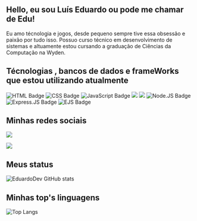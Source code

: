 ## Hello, eu sou Luís Eduardo ou pode me chamar de Edu!

Eu amo técnologia e jogos, desde pequeno sempre tive essa obsessão e paixão por tudo isso. Possuo curso técnico em desenvolvimento de sistemas e altuamente estou cursando a graduação de Ciências da Computação na Wyden.


## Técnologias , bancos de dados e frameWorks que estou utilizando atualmente
  

<div>
  
<img src="https://camo.githubusercontent.com/bfe6a48836e87b13a16f1f56f88fee428475c2ac29247992ec9b8bcc7154f881/68747470733a2f2f696d672e736869656c64732e696f2f62616467652f48544d4c352d4533344632363f7374796c653d666f722d7468652d6261646765266c6f676f3d68746d6c35266c6f676f436f6c6f723d7768697465" alt="HTML Badge" data-canonical-src="https://img.shields.io/badge/HTML5-E34F26?style=for-the-badge&amp;logo=html5&amp;logoColor=white" style="max-width: 100%;">

<img src="https://camo.githubusercontent.com/472c222e8f240a48ae51cd9b082a1b857be809dcd851a25150890c2da50c13a5/68747470733a2f2f696d672e736869656c64732e696f2f62616467652f435353332d3135373242363f7374796c653d666f722d7468652d6261646765266c6f676f3d63737333266c6f676f436f6c6f723d7768697465" alt="CSS Badge" data-canonical-src="https://img.shields.io/badge/CSS3-1572B6?style=for-the-badge&amp;logo=css3&amp;logoColor=white" style="max-width: 100%;">

<img src="https://camo.githubusercontent.com/77a94341662845d3740986b84d8219c0fd4a0a9e4af8e5411c24cec0faee2129/68747470733a2f2f696d672e736869656c64732e696f2f62616467652f4a6176615363726970742d3332333333303f7374796c653d666f722d7468652d6261646765266c6f676f3d6a617661736372697074266c6f676f436f6c6f723d463744463145" alt="JavaScript Badge" data-canonical-src="https://img.shields.io/badge/JavaScript-323330?style=for-the-badge&amp;logo=javascript&amp;logoColor=F7DF1E" style="max-width: 100%;">

<img src="https://img.shields.io/badge/MongoDB-4EA94B?style=for-the-badge&logo=mongodb&logoColor=white">

<img src="https://img.shields.io/badge/Bootstrap-563D7C?style=for-the-badge&logo=bootstrap&logoColor=white">

<img src="https://camo.githubusercontent.com/7a78be6671a8f55a1937bb2c1b4ffdbab5057fd953539705e530f95218d77e37/68747470733a2f2f696d672e736869656c64732e696f2f62616467652f4e6f64652e6a732d3333393933333f7374796c653d666f722d7468652d6261646765266c6f676f3d6e6f64652e6a73266c6f676f436f6c6f723d7768697465" alt="Node.JS Badge" data-canonical-src="https://img.shields.io/badge/Node.js-339933?style=for-the-badge&amp;logo=node.js&amp;logoColor=white" style="max-width: 100%;">



<img src="https://camo.githubusercontent.com/4912b34d2a0c3d279f4abc1c39e75a2cdcbf874433796a72745dda64efb68df7/68747470733a2f2f696d672e736869656c64732e696f2f62616467652f457870726573732e6a732d3030303030303f7374796c653d666f722d7468652d6261646765266c6f676f3d65787072657373266c6f676f436f6c6f723d7768697465" alt="Express.JS Badge" data-canonical-src="https://img.shields.io/badge/Express.js-000000?style=for-the-badge&amp;logo=express&amp;logoColor=white" style="max-width: 100%;">

<img src="https://camo.githubusercontent.com/37ee8a3022943fecdef8b580d713bb50abcf84a97ac3665c09ec4d5011be3344/68747470733a2f2f696d672e736869656c64732e696f2f62616467652f454a532d3242324432453f7374796c653d666f722d7468652d6261646765266c6f676f3d656a73266c6f676f436f6c6f723d413842394343" alt="EJS Badge" data-canonical-src="https://img.shields.io/badge/EJS-2B2D2E?style=for-the-badge&amp;logo=ejs&amp;logoColor=A8B9CC" style="max-width: 100%;">

</div>

## Minhas redes sociais

<div>

<a href="https://www.linkedin.com/in/lu%C3%ADs-eduardo-b20232241/" rel="nofollow"><img src="https://img.shields.io/badge/LinkedIn-0077B5?style=for-the-badge&logo=linkedin&logoColor=white"></a>

<a href="https://www.instagram.com/eduardodevv/" rel="nofollow"><img src="https://img.shields.io/badge/Instagram-E4405F?style=for-the-badge&logo=instagram&logoColor=white"></a>

</div>


## Meus status
![EduardoDev GitHub stats](https://github-readme-stats.vercel.app/api?username=edusabi&show_icons=true&theme=radical)  

## Minhas top's linguagens
![Top Langs](https://github-readme-stats.vercel.app/api/top-langs/?username=edusabi&layout=compact)


